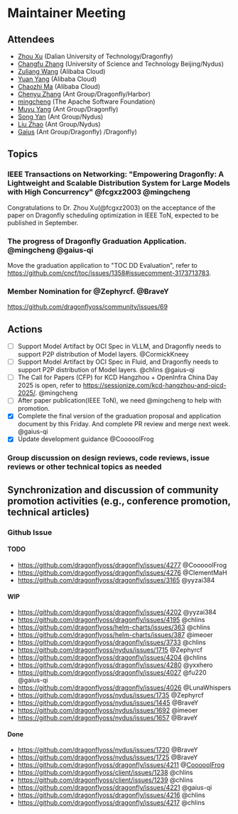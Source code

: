 # Maintainer Meeting

## Attendees

- [Zhou Xu](https://github.com/fcgxz2003) (Dalian University of Technology/Dragonfly)
- [Changfu Zhang](https://github.com/BraveY) (University of Science and Technology Beijing/Nydus)
- [Zuliang Wang](https://github.com/CooooolFrog) (Alibaba Cloud)
- [Yuan Yang](https://github.com/yyzai384) (Alibaba Cloud)
- [Chaozhi Ma](https://github.com/ClementMaH) (Alibaba Cloud)
- [Chenyu Zhang](https://github.com/chlins) (Ant Group/Dragonfly/Harbor)
- [mingcheng](https://github.com/mingcheng) (The Apache Software Foundation)
- [Muyu Yang](https://github.com/LunaWhispers) (Ant Group/Dragonfly)
- [Song Yan](https://github.com/imeoer) (Ant Group/Nydus)
- [Liu Zhao](https://github.com/BraveY) (Ant Group/Nydus)
- [Gaius](https://github.com/gaius-qi) (Ant Group/Dragonfly)
  /Dragonfly)

## Topics

### IEEE Transactions on Networking: "Empowering Dragonfly: A Lightweight and Scalable Distribution System for Large Models with High Concurrency" @fcgxz2003 @mingcheng

Congratulations to Dr. Zhou Xu(@fcgxz2003) on the acceptance of the paper on Dragonfly scheduling optimization in IEEE ToN, expected to be published in September.

### The progress of Dragonfly Graduation Application. @mingcheng @gaius-qi

Move the graduation application to "TOC DD Evaluation", refer to https://github.com/cncf/toc/issues/1358#issuecomment-3173713783.

### Member Nomination for @Zephyrcf. @BraveY

https://github.com/dragonflyoss/community/issues/69

## Actions

- [ ] Support Model Artifact by OCI Spec in VLLM, and Dragonfly needs to support P2P distribution of Model layers. @CormickKneey
- [ ] Support Model Artifact by OCI Spec in Fluid, and Dragonfly needs to support P2P distribution of Model layers. @chlins @gaius-qi
- [ ] The Call for Papers (CFP) for KCD Hangzhou + OpenInfra China Day 2025 is open, refer to https://sessionize.com/kcd-hangzhou-and-oicd-2025/. @mingcheng
- [ ] After paper publication(IEEE ToN), we need @mingcheng to help with promotion.
- [x] Complete the final version of the graduation proposal and application document by this Friday. And complete PR review and merge next week. @gaius-qi
- [x] Update development guidance @CooooolFrog

### Group discussion on design reviews, code reviews, issue reviews or other technical topics as needed

## Synchronization and discussion of community promotion activities (e.g., conference promotion, technical articles)

### Github Issue

#### TODO

- https://github.com/dragonflyoss/dragonfly/issues/4277 @CooooolFrog
- https://github.com/dragonflyoss/dragonfly/issues/4276 @ClementMaH
- https://github.com/dragonflyoss/dragonfly/issues/3165 @yyzai384

#### WIP

- https://github.com/dragonflyoss/dragonfly/issues/4202 @yyzai384
- https://github.com/dragonflyoss/dragonfly/issues/4195 @chlins
- https://github.com/dragonflyoss/helm-charts/issues/363 @chlins
- https://github.com/dragonflyoss/helm-charts/issues/387 @imeoer
- https://github.com/dragonflyoss/dragonfly/issues/3733 @chlins
- https://github.com/dragonflyoss/nydus/issues/1715 @Zephyrcf
- https://github.com/dragonflyoss/dragonfly/issues/4204 @chlins
- https://github.com/dragonflyoss/dragonfly/issues/4280 @yxxhero
- https://github.com/dragonflyoss/dragonfly/issues/4027 @fu220 @gaius-qi
- https://github.com/dragonflyoss/dragonfly/issues/4026 @LunaWhispers
- https://github.com/dragonflyoss/nydus/issues/1735 @Zephyrcf
- https://github.com/dragonflyoss/nydus/issues/1445 @BraveY
- https://github.com/dragonflyoss/nydus/issues/1692 @imeoer
- https://github.com/dragonflyoss/nydus/issues/1657 @BraveY

#### Done

- https://github.com/dragonflyoss/nydus/issues/1720 @BraveY
- https://github.com/dragonflyoss/nydus/issues/1725 @BraveY
- https://github.com/dragonflyoss/dragonfly/issues/4211 @[CooooolFrog](https://github.com/CooooolFrog)
- https://github.com/dragonflyoss/client/issues/1238 @chlins
- https://github.com/dragonflyoss/client/issues/1239 @chlins
- https://github.com/dragonflyoss/dragonfly/issues/4221 @gaius-qi
- https://github.com/dragonflyoss/dragonfly/issues/4216 @chlins
- https://github.com/dragonflyoss/dragonfly/issues/4217 @chlins
